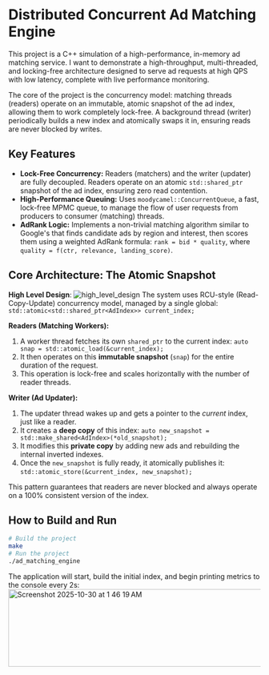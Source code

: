 # Distributed Concurrent Ad Matching Engine

This project is a C++ simulation of a high-performance, in-memory ad matching service. I want to demonstrate a high-throughput, multi-threaded, and locking-free architecture designed to serve ad requests at high QPS with low latency, complete with live performance monitoring.

The core of the project is the concurrency model: matching threads (readers) operate on an immutable, atomic snapshot of the ad index, allowing them to work completely lock-free. A background thread (writer) periodically builds a new index and atomically swaps it in, ensuring reads are never blocked by writes.

## Key Features 
* **Lock-Free Concurrency:** Readers (matchers) and the writer (updater) are fully decoupled. Readers operate on an atomic `std::shared_ptr` snapshot of the ad index, ensuring zero read contention.
* **High-Performance Queuing:** Uses `moodycamel::ConcurrentQueue`, a fast, lock-free MPMC queue, to manage the flow of user requests from producers to consumer (matching) threads.
* **AdRank Logic:** Implements a non-trivial matching algorithm similar to Google's that finds candidate ads by region and interest, then scores them using a weighted AdRank formula: `rank = bid * quality`, where `quality = f(ctr, relevance, landing_score)`.

## Core Architecture: The Atomic Snapshot
**High Level Design**:
![high_level_design](https://github.com/user-attachments/assets/b5ed2590-0341-4ede-bde6-8ca569790ea3)
The system uses RCU-style (Read-Copy-Update) concurrency model, managed by a single global: `std::atomic<std::shared_ptr<AdIndex>> current_index;`

**Readers (Matching Workers):**
1.  A worker thread fetches its own `shared_ptr` to the current index:
    `auto snap = std::atomic_load(&current_index);`
2.  It then operates on this **immutable snapshot** (`snap`) for the entire duration of the request.
3.  This operation is lock-free and scales horizontally with the number of reader threads.

**Writer (Ad Updater):**
1.  The updater thread wakes up and gets a pointer to the *current* index, just like a reader.
2.  It creates a **deep copy** of this index:
    `auto new_snapshot = std::make_shared<AdIndex>(*old_snapshot);`
3.  It modifies this **private copy** by adding new ads and rebuilding the internal inverted indexes.
4.  Once the `new_snapshot` is fully ready, it atomically publishes it:
    `std::atomic_store(&current_index, new_snapshot);`

This pattern guarantees that readers are never blocked and always operate on a 100% consistent version of the index.


## How to Build and Run
```bash
# Build the project
make
# Run the project
./ad_matching_engine
```
The application will start, build the initial index, and begin printing metrics to the console every 2s:
<img width="624" height="155" alt="Screenshot 2025-10-30 at 1 46 19 AM" src="https://github.com/user-attachments/assets/7f5a9467-ce7c-439c-9e75-56bde533b5a4" />

